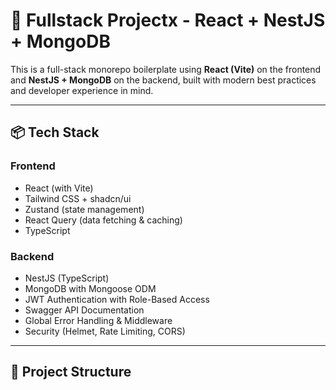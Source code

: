 # 🧪 Fullstack Projectx - React + NestJS + MongoDB

This is a full-stack monorepo boilerplate using **React (Vite)** on the frontend and **NestJS + MongoDB** on the backend, built with modern best practices and developer experience in mind.

---

## 📦 Tech Stack

### Frontend

- React (with Vite)
- Tailwind CSS + shadcn/ui
- Zustand (state management)
- React Query (data fetching & caching)
- TypeScript

### Backend

- NestJS (TypeScript)
- MongoDB with Mongoose ODM
- JWT Authentication with Role-Based Access
- Swagger API Documentation
- Global Error Handling & Middleware
- Security (Helmet, Rate Limiting, CORS)

---

## 📁 Project Structure

